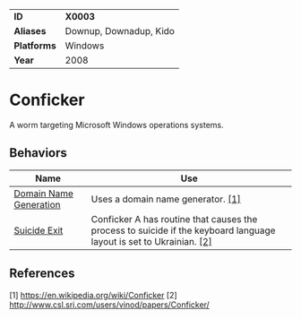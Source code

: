|||
|---------|------------------------|
|**ID**|**X0003**|
|**Aliases**|Downup, Downadup, Kido|
|**Platforms**|Windows|
|**Year**| 2008 |


Conficker
=========
A worm targeting Microsoft Windows operations systems. 

Behaviors
---------
|Name|Use|
|---------------------|-------------------------------------------------------|
|[Domain Name Generation](https://github.com/MAECProject/malware-behaviors/tree/master/command-and-control/domain-name-generate.md) | Uses a domain name generator. [[1]](#1)|
|[Suicide Exit](https://github.com/MAECProject/malware-behaviors/blob/master/execution/suicide-exit.md)|Conficker A has routine that causes the process to suicide if the keyboard language layout is set to Ukrainian. [[2]](#2)|

References
----------
<a name="1">[1]</a> https://en.wikipedia.org/wiki/Conficker
<a name="2">[2]</a> http://www.csl.sri.com/users/vinod/papers/Conficker/
 